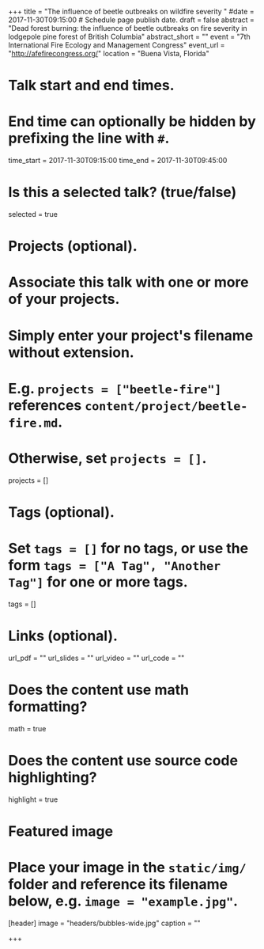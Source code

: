 +++
title = "The influence of beetle outbreaks on wildfire severity "
#date = 2017-11-30T09:15:00  # Schedule page publish date.
draft = false
abstract = "Dead forest burning: the influence of beetle outbreaks on fire severity in lodgepole pine forest of British Columbia"
abstract_short = ""
event = "7th International Fire Ecology and Management Congress"
event_url = "http://afefirecongress.org/"
location = "Buena Vista, Florida"

# Talk start and end times.
#   End time can optionally be hidden by prefixing the line with `#`.
time_start = 2017-11-30T09:15:00
time_end = 2017-11-30T09:45:00

# Is this a selected talk? (true/false)
selected = true

# Projects (optional).
#   Associate this talk with one or more of your projects.
#   Simply enter your project's filename without extension.
#   E.g. `projects = ["beetle-fire"]` references `content/project/beetle-fire.md`.
#   Otherwise, set `projects = []`.
projects = []

# Tags (optional).
#   Set `tags = []` for no tags, or use the form `tags = ["A Tag", "Another Tag"]` for one or more tags.
tags = []

# Links (optional).
url_pdf = ""
url_slides = ""
url_video = ""
url_code = ""

# Does the content use math formatting?
math = true

# Does the content use source code highlighting?
highlight = true

# Featured image
# Place your image in the `static/img/` folder and reference its filename below, e.g. `image = "example.jpg"`.
[header]
image = "headers/bubbles-wide.jpg"
caption = ""

+++




